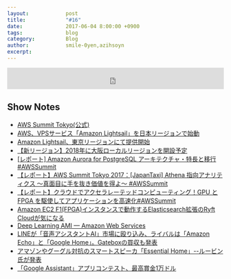 ```yaml
---
layout:            post
title:             "#16"
date:              2017-06-04 8:00:00 +0900
tags:              blog
category:          Blog
author:            smile-0yen,azihsoyn
excerpt:           
---
```

<iframe width="100%" height="50" scrolling="no" frameborder="no" src="https://w.soundcloud.com/player/?url=https%3A//api.soundcloud.com/tracks/323690967&amp;auto_play=false&amp;hide_related=false&amp;show_user=true&amp;show_reposts=false&amp;visual=false&amp;show_artwork=false&amp;default_height=75"></iframe>

## Show Notes
- [AWS Summit Tokyo(公式)](http://www.awssummit.tokyo/)
- [AWS、VPSサービス「Amazon Lightsail」を日本リージョンで始動](https://japan.zdnet.com/article/35102060/)
- [Amazon Lightsail、東京リージョンにて提供開始](https://aws.amazon.com/jp/blogs/news/amazon-lightsail-tokyo-region-launch/)
- [【新リージョン】2018年に大阪ローカルリージョンを開設予定](https://aws.amazon.com/jp/blogs/news/new-osaka-local-region-coming-in-2018/)
- [[レポート] Amazon Aurora for PostgreSQL アーキテクチャ・特長と移行 #AWSSummit](http://dev.classmethod.jp/cloud/aws/aurora-for-postgresql-summit2017/)
- [【レポート】AWS Summit Tokyo 2017：[JapanTaxi] Athena 指向アナリティクス 〜真面目に手を抜き価値を得よ〜 #AWSSummit](http://dev.classmethod.jp/cloud/aws/japan-taxi-athena-analytics/)
- [【レポート】クラウドでアクセラレーテッドコンピューティング！GPU と FPGA を駆使してアプリケーションを高速化#AWSSummit](http://dev.classmethod.jp/cloud/aws/gpu_fpga_awssummit2017/)
- [Amazon EC2 F1(FPGA)インスタンスで動作するElasticsearch拡張のRyft Cloudが気になる](http://dev.classmethod.jp/cloud/ryft-cloud/)
- [Deep Learning AMI — Amazon Web Services](https://aws.amazon.com/jp/amazon-ai/amis/)
- [LINEが「音声アシスタントAI」市場に殴り込み、ライバルは「Amazon Echo」と「Google Home」。Gateboxの買収も発表](https://robotstart.info/2017/03/02/line-clova.html)
- [アマゾンやグーグル対抗のスマートスピーカ「Essential Home」--ルービン氏が発表 ](https://japan.cnet.com/article/35101998/)
- [「Google Assistant」アプリコンテスト、最高賞金1万ドル](http://www.itmedia.co.jp/news/articles/1705/30/news079.html)

